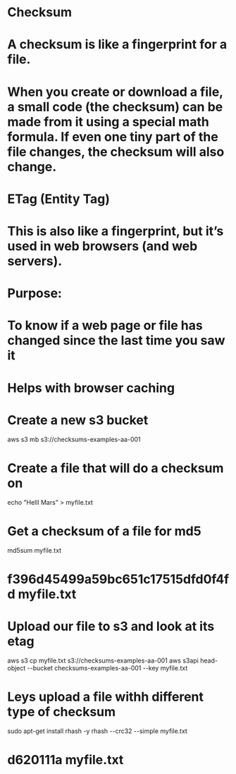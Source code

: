 # Checksum
# A checksum is like a fingerprint for a file.
# When you create or download a file, a small code (the checksum) can be made from it using a special math formula. If even one tiny part of the file changes, the checksum will also change.

# ETag (Entity Tag)
# This is also like a fingerprint, but it’s used in web browsers (and web servers).
# Purpose:
# To know if a web page or file has changed since the last time you saw it
# Helps with browser caching


# Create a new s3 bucket
aws s3 mb s3://checksums-examples-aa-001

# Create a file that will do a checksum on
echo "Helll Mars" > myfile.txt

# Get a checksum of a file for md5
md5sum myfile.txt
# f396d45499a59bc651c17515dfd0f4fd  myfile.txt

# Upload our file to s3 and look at its etag
aws s3 cp myfile.txt s3://checksums-examples-aa-001
aws s3api head-object --bucket checksums-examples-aa-001 --key myfile.txt

# Leys upload a file withh different type of checksum

sudo apt-get install rhash -y
rhash --crc32 --simple myfile.txt
# d620111a  myfile.txt


